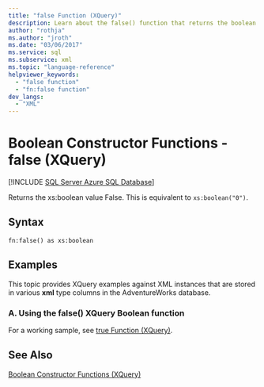 ```yaml
---
title: "false Function (XQuery)"
description: Learn about the false() function that returns the boolean value False.
author: "rothja"
ms.author: "jroth"
ms.date: "03/06/2017"
ms.service: sql
ms.subservice: xml
ms.topic: "language-reference"
helpviewer_keywords:
  - "false function"
  - "fn:false function"
dev_langs:
  - "XML"
---
```

# Boolean Constructor Functions - false (XQuery)
[!INCLUDE [SQL Server Azure SQL Database](../includes/applies-to-version/sqlserver.md)]

  Returns the xs:boolean value False. This is equivalent to `xs:boolean("0")`.  
  
## Syntax  
  
```  
fn:false() as xs:boolean  
```  
  
## Examples  
 This topic provides XQuery examples against XML instances that are stored in various **xml** type columns in the AdventureWorks database.  
  
### A. Using the false() XQuery Boolean function  
 For a working sample, see [true Function &#40;XQuery&#41;](../xquery/boolean-constructor-functions-true-xquery.md).  
  
## See Also  
 [Boolean Constructor Functions &#40;XQuery&#41;](./xquery-functions-against-the-xml-data-type.md)  
  
